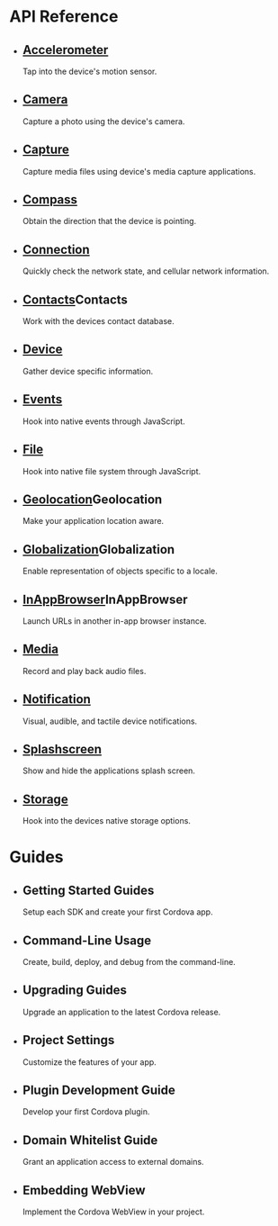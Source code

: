 <!--
     Licensed to the Apache Software Foundation (ASF) under one
     or more contributor license agreements.  See the NOTICE file
     distributed with this work for additional information
     regarding copyright ownership.  The ASF licenses this file
     to you under the Apache License, Version 2.0 (the
     "License"); you may not use this file except in compliance
     with the License.  You may obtain a copy of the License at

       http://www.apache.org/licenses/LICENSE-2.0

     Unless required by applicable law or agreed to in writing,
     software distributed under the License is distributed on an
     "AS IS" BASIS, WITHOUT WARRANTIES OR CONDITIONS OF ANY
     KIND, either express or implied.  See the License for the
     specific language governing permissions and limitations
     under the License.
-->

<div id="home">
    <h1>API Reference</h1>
    <ul>
        <li>
            <h2><a href=#accelerometer>Accelerometer</a></h2>
            <span>Tap into the device's motion sensor.</span>
        </li>
        <li>
            <h2><a href=#camera>Camera</a></h2>
            <span>Capture a photo using the device's camera.</span>
        </li>
        <li>
            <h2><a href=#capture>Capture</a></h2>
            <span>Capture media files using device's media capture applications.</span>
        </li>
        <li>
            <h2><a href=#compass>Compass</a></h2>
            <span>Obtain the direction that the device is pointing.</span>
        </li>
        <li>
            <h2><a href=#connection>Connection</a></h2>
            <span>Quickly check the network state, and cellular network information.</span>
        </li>
        <li>
            <h2><a href=#contacts>Contacts</a>Contacts</h2>
            <span>Work with the devices contact database.</span>
        </li>
        <li>
            <h2><a href=#device>Device</a></h2>
            <span>Gather device specific information.</span>
        </li>
        <li>
            <h2><a href=#events>Events</a></h2>
            <span>Hook into native events through JavaScript.</span>
        </li>
        <li>
            <h2><a href=#file>File</a></h2>
            <span>Hook into native file system through JavaScript.</span>
        </li>
        <li>
            <h2><a href=#geolocation>Geolocation</a>Geolocation</h2>
            <span>Make your application location aware.</span>
        </li>
        <li>
            <h2><a href=#globalization>Globalization</a>Globalization</h2>
            <span>Enable representation of objects specific to a locale.</span>
        </li>
        <li>
            <h2><a href=#inappbrowser>InAppBrowser</a>InAppBrowser</h2>
            <span>Launch URLs in another in-app browser instance.</span>
        </li>
        <li>
            <h2><a href=#media>Media</a></h2>
            <span>Record and play back audio files.</span>
        </li>
        <li>
            <h2><a href=#notification>Notification</a></h2>
            <span>Visual, audible, and tactile device notifications.</span>
        </li>
        <li>
            <h2><a href=#splashscreen>Splashscreen</a></h2>
            <span>Show and hide the applications splash screen.</span>
        </li>
        <li>
            <h2><a href=#storage>Storage</a></h2>
            <span>Hook into the devices native storage options.</span>
        </li>
    </ul>
    <h1>Guides</h1>
    <ul>
        <li>
            <h2>Getting Started Guides</h2>
            <span>Setup each SDK and create your first Cordova app.</span>
        </li>
        <li>
            <h2>Command-Line Usage</h2>
            <span>Create, build, deploy, and debug from the command-line.</span>
        </li>
        <li>
            <h2>Upgrading Guides</h2>
            <span>Upgrade an application to the latest Cordova release.</span>
        </li>
        <li>
            <h2>Project Settings</h2>
            <span>Customize the features of your app.</span>
        </li>
        <li>
            <h2>Plugin Development Guide</h2>
            <span>Develop your first Cordova plugin.</span>
        </li>
        <li>
            <h2>Domain Whitelist Guide</h2>
            <span>Grant an application access to external domains.</span>
        </li>
        <li>
            <h2>Embedding WebView</h2>
            <span>Implement the Cordova WebView in your project.</span>
        </li>
    </ul>
</div>
